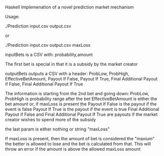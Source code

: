 Haskell Implemenation of a novel prediction market mechanism

Usage:

./Prediction input.csv output.csv

or 

./Prediction input.csv output.csv maxLoss

inputBets is a CSV with:
probability,amount 

The first bet is special in that it is a subsidy by the market creator

outputBets outputs a CSV with a header:
ProbLow, ProbHigh, EffectiveBetAmount, Payout If False, Payout If True, Final Additional Payout if False, Final Additional Payout If True

The information is starting from the 2nd bet and going down:
ProbLow, ProbHigh is probability range after the bet
EffectiveBetAmount is either the bet amount or, if maxLoss is present the 
Payout If False is the payout if the event is false
Payout If True is the payout if the event is true
Final Additional Payout if False and Final Additional Payout If True are payouts if the market creator wishes to spend more of the subsidy 

the last param is either nothing or string "maxLoss" 

If maxLoss is present, then the amount of bet is considered the "maxium" the better is allowed to lose and the bet is calculated from that. This will throw an error if the amount is above the allowed maxLoss amount







